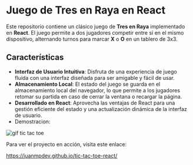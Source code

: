# Juego de Tres en Raya en React

Este repositorio contiene un clásico juego de **Tres en Raya** implementado en **React**. El juego permite a dos jugadores competir entre sí en el mismo dispositivo, alternando turnos para marcar **X** o **O** en un tablero de 3x3.

## Características

- **Interfaz de Usuario Intuitiva**: Disfruta de una experiencia de juego fluida con una interfaz diseñada para ser amigable y fácil de usar.
- **Almacenamiento Local**: El estado del juego se guarda en el almacenamiento local del navegador, lo que permite a los jugadores retomar su partida en caso de cerrar la ventana o recargar la página.
- **Desarrollado en React**: Aprovecha las ventajas de React para una gestión eficiente del estado y una actualización dinámica de la interfaz de usuario.
- Demostracion:

![gif tic tac toe](https://github.com/JuanmpDev/tic-tac-toe-react/assets/145140564/9ef1a837-7685-4b50-a038-e4b052a7d40c)

Para ver el proyecto en acción, visita este enlace:

https://juanmpdev.github.io/tic-tac-toe-react/


